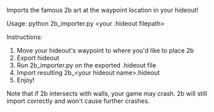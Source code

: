 Imports the famous 2b art at the waypoint location in your hideout!

Usage: python 2b_importer.py \<your .hideout filepath\>

Instructions:
1. Move your hideout's waypoint to where you'd like to place 2b
2. Export hideout
3. Run 2b_importer.py on the exported .hideout file
4. Import resulting 2b_\<your hideout name\>.hideout
5. Enjoy!

Note that if 2b intersects with walls, your game may crash. 2b will still import correctly and won't cause further crashes.
